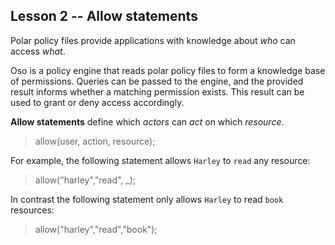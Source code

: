 <script lang='ts'>
	interface Test {
		desc: string;
		query: [string, string, string];
		expected: boolean;
		result?: boolean;
	};
	export const objectives: Test[] = [
		{
			desc: 'Write an allow statement that allows `sam` to `read` anything.',
			query: ['sam','read','_'],
			expected: true,
		},
		{
			desc: 'Write an allow statement that allows `harley` to `read` the resource `book`.',
			query: ['harley','read','book'],
			expected: true,
		},
		{
			desc: 'Ensure that `harley` cannot access everything.',
			query: ['harley','read','_'],
			expected: false,
		}
	];
</script>

## Lesson 2 -- Allow statements 

Polar policy files provide applications with knowledge about _who_ can access _what_.

Oso is a policy engine that reads polar policy files to form a knowledge base of permissions. Queries can be passed to the engine, and the provided result informs whether a matching permission exists. This result can be used to grant or deny access accordingly.

**Allow statements** define which *actors* can *act* on which *resource*.

> allow(user, action, resource);

For example, the following statement allows `Harley` to `read` any resource:

> allow("harley","read", _);

In contrast the following statement only allows `Harley` to read `book` resources:

> allow("harley","read","book");
